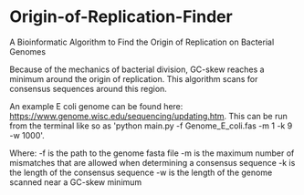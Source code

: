 # Origin-of-Replication-Finder
A Bioinformatic Algorithm to Find the Origin of Replication on Bacterial Genomes

Because of the mechanics of bacterial division, GC-skew reaches a minimum around the origin of replication. This algorithm scans for consensus sequences around this region.

An example E coli genome can be found here: https://www.genome.wisc.edu/sequencing/updating.htm. This can be run from the terminal like so as 'python main.py -f Genome_E_coli.fas -m 1 -k 9 -w 1000'.

Where:
-f is the path to the genome fasta file
-m is the maximum number of mismatches that are allowed when determining a consensus sequence
-k is the length of the consensus sequence
-w is the length of the genome scanned near a GC-skew minimum
